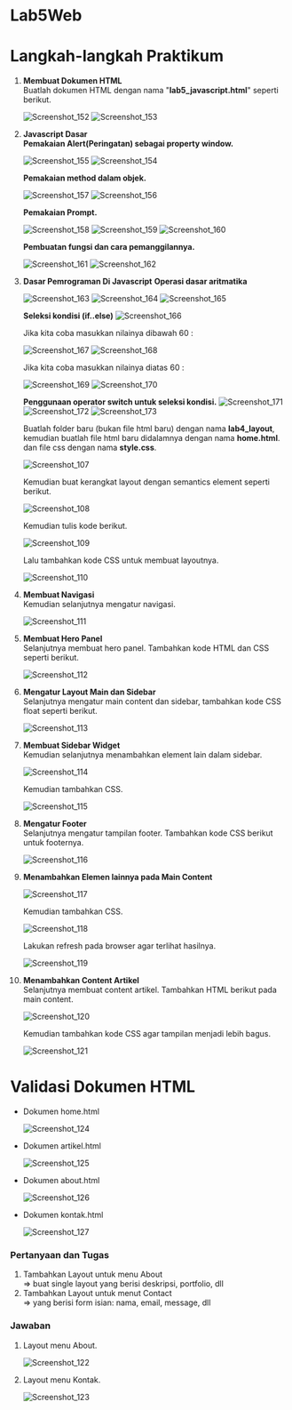 # Lab5Web
<h1> Langkah-langkah Praktikum </h1>

<p>
<ol>
  <li><b>Membuat Dokumen HTML</b><br>
    Buatlah dokumen HTML dengan nama "<b>lab5_javascript.html</b>" seperti berikut.

![Screenshot_152](https://user-images.githubusercontent.com/24362384/115950038-0c9c8000-a503-11eb-8549-21f9db6c0f34.png)
![Screenshot_153](https://user-images.githubusercontent.com/24362384/115950071-4f5e5800-a503-11eb-9517-3ccac3fd362a.png)


  <li><b>Javascript Dasar</b><br>
  <b>Pemakaian Alert(Peringatan) sebagai property window.</b>
  
![Screenshot_155](https://user-images.githubusercontent.com/24362384/115950190-0e1a7800-a504-11eb-9d70-0083177770b1.png)
![Screenshot_154](https://user-images.githubusercontent.com/24362384/115950352-e5df4900-a504-11eb-8489-5d3c1dafc216.png)

  <b>Pemakaian method dalam objek.</b>
  
  ![Screenshot_157](https://user-images.githubusercontent.com/24362384/115950345-dd870e00-a504-11eb-8da1-8fc8fd314fd4.png)
  ![Screenshot_156](https://user-images.githubusercontent.com/24362384/115950350-e37cef00-a504-11eb-84ec-66967c9da671.png)

  <b>Pemakaian Prompt.</b>
  
  ![Screenshot_158](https://user-images.githubusercontent.com/24362384/115950459-951c2000-a505-11eb-8ae8-293402db04f0.png)
![Screenshot_159](https://user-images.githubusercontent.com/24362384/115950461-98171080-a505-11eb-8032-b81e44b1f7f7.png)
![Screenshot_160](https://user-images.githubusercontent.com/24362384/115950462-99e0d400-a505-11eb-9538-3f24667555eb.png)

  <b>Pembuatan fungsi dan cara pemanggilannya.</b>
  
  ![Screenshot_161](https://user-images.githubusercontent.com/24362384/115950579-5044b900-a506-11eb-8db5-ce6ca091b19f.png)
  ![Screenshot_162](https://user-images.githubusercontent.com/24362384/115950581-5175e600-a506-11eb-96f6-82822fbe1187.png)

  <li><b>Dasar Pemrograman Di Javascript</b>
  <b>Operasi dasar aritmatika</b>
  
  ![Screenshot_163](https://user-images.githubusercontent.com/24362384/115951082-04dfda00-a509-11eb-9a5b-a6892dc9df67.png)
  ![Screenshot_164](https://user-images.githubusercontent.com/24362384/115951084-06110700-a509-11eb-836e-2d7b4ffe934c.png)
  ![Screenshot_165](https://user-images.githubusercontent.com/24362384/115951087-07423400-a509-11eb-8f67-f51fad549067.png)

  <b>Seleksi kondisi (if..else)</b>
  ![Screenshot_166](https://user-images.githubusercontent.com/24362384/115951339-70767700-a50a-11eb-826e-c1578a33b88d.png)

  Jika kita coba masukkan nilainya dibawah 60 :
  
  ![Screenshot_167](https://user-images.githubusercontent.com/24362384/115951380-ab78aa80-a50a-11eb-8da9-11c13779d116.png)
  ![Screenshot_168](https://user-images.githubusercontent.com/24362384/115951383-b03d5e80-a50a-11eb-9a1f-c1ff58a551c9.png)

  Jika kita coba masukkan nilainya diatas 60 :
  
  ![Screenshot_169](https://user-images.githubusercontent.com/24362384/115951392-bcc1b700-a50a-11eb-900a-254dd22c2af1.png)
![Screenshot_170](https://user-images.githubusercontent.com/24362384/115951397-c0553e00-a50a-11eb-9a81-9d84affdcec3.png)

<b>Penggunaan operator switch untuk seleksi kondisi.</b>
  ![Screenshot_171](https://user-images.githubusercontent.com/24362384/115954489-90fafd00-a51b-11eb-8762-4d2a976e3b2f.png)
  ![Screenshot_172](https://user-images.githubusercontent.com/24362384/115954493-93f5ed80-a51b-11eb-9c2f-15dc98d4b792.png)
  ![Screenshot_173](https://user-images.githubusercontent.com/24362384/115954495-948e8400-a51b-11eb-8879-d9df27c308ce.png)

  
  Buatlah folder baru (bukan file html baru) dengan nama <b>lab4_layout</b>, kemudian buatlah file html baru didalamnya dengan nama <b>home.html</b>. dan file css dengan nama <b>style.css</b>.
  
  ![Screenshot_107](https://user-images.githubusercontent.com/24362384/115180254-5fd79280-a0ff-11eb-89c9-0de73f6353eb.png)

  Kemudian buat kerangkat layout dengan semantics element seperti berikut.
  
  ![Screenshot_108](https://user-images.githubusercontent.com/24362384/115180568-1471b400-a100-11eb-988b-1212e8acb7f6.png)

  Kemudian tulis kode berikut.
  
  ![Screenshot_109](https://user-images.githubusercontent.com/24362384/115180930-f2c4fc80-a100-11eb-9a87-658e92588747.png)

  Lalu tambahkan kode CSS untuk membuat layoutnya.
    
![Screenshot_110](https://user-images.githubusercontent.com/24362384/115182111-98796b00-a103-11eb-8b94-3bb210942886.png)

  <li><b>Membuat Navigasi</b><br>
  Kemudian selanjutnya mengatur navigasi.
  
  ![Screenshot_111](https://user-images.githubusercontent.com/24362384/115191179-47717300-a113-11eb-94df-5c81928ff7a8.png)

  <li><b>Membuat Hero Panel</b><br>
  Selanjutnya membuat hero panel. Tambahkan kode HTML dan CSS seperti berikut.
  
  ![Screenshot_112](https://user-images.githubusercontent.com/24362384/115191863-383ef500-a114-11eb-9986-aca2355e23c6.png)
 
  <li><b>Mengatur Layout Main dan Sidebar</b><br>
  Selanjutnya mengatur main content dan sidebar, tambahkan kode CSS float seperti berikut.
  
  ![Screenshot_113](https://user-images.githubusercontent.com/24362384/115192293-d206a200-a114-11eb-9b4f-8ee710b9a245.png)

  <li><b>Membuat Sidebar Widget</b><br>
  Kemudian selanjutnya menambahkan element lain dalam sidebar.
  
  ![Screenshot_114](https://user-images.githubusercontent.com/24362384/115192939-b2bc4480-a115-11eb-80fd-89f52d9b99d5.png)

  Kemudian tambahkan CSS.
  
  ![Screenshot_115](https://user-images.githubusercontent.com/24362384/115195644-3297de00-a119-11eb-9d7e-b634422bbd2c.png)

  <li><b>Mengatur Footer</b><br>
  Selanjutnya mengatur tampilan footer. Tambahkan kode CSS berikut untuk footernya.
  
  ![Screenshot_116](https://user-images.githubusercontent.com/24362384/115196170-d1bcd580-a119-11eb-9358-51d36f23d423.png)

  <li><b>Menambahkan Elemen lainnya pada Main Content</b><br>

![Screenshot_117](https://user-images.githubusercontent.com/24362384/115197588-56f4ba00-a11b-11eb-92ed-84ec87f0bf9b.png)

  Kemudian tambahkan CSS.
  
  ![Screenshot_118](https://user-images.githubusercontent.com/24362384/115198725-97a10300-a11c-11eb-8c95-74dd7c8a293b.png)

  Lakukan refresh pada browser agar terlihat hasilnya.
  
  ![Screenshot_119](https://user-images.githubusercontent.com/24362384/115198765-a2f42e80-a11c-11eb-961e-e49dfe3f530a.png)

  <li><b>Menambahkan Content Artikel</b><br>
  Selanjutnya membuat content artikel. Tambahkan HTML berikut pada main content.
  
  ![Screenshot_120](https://user-images.githubusercontent.com/24362384/115201472-8f969280-a11f-11eb-86c8-8309dd959339.png)

  Kemudian tambahkan kode CSS agar tampilan menjadi lebih bagus.

  ![Screenshot_121](https://user-images.githubusercontent.com/24362384/115202315-7e01ba80-a120-11eb-8d81-e86b6e422c48.png)
  
  </li>
  </ol>  
  
  <h1>Validasi Dokumen HTML</h1>
<ul>
  <li>Dokumen home.html

![Screenshot_124](https://user-images.githubusercontent.com/24362384/115355643-11042880-a1e5-11eb-9da6-e617f1a838d8.png)


  <li>Dokumen artikel.html
  
![Screenshot_125](https://user-images.githubusercontent.com/24362384/115355681-195c6380-a1e5-11eb-81c4-da33769b11c2.png)


  <li>Dokumen about.html
  
![Screenshot_126](https://user-images.githubusercontent.com/24362384/115355721-224d3500-a1e5-11eb-9ac4-220875683d7f.png)

  <li>Dokumen kontak.html
  
![Screenshot_127](https://user-images.githubusercontent.com/24362384/115355768-2e38f700-a1e5-11eb-8d47-c2b11936533d.png)


  </li>
</ul>
  

<h3>Pertanyaan dan Tugas</h3>
 <ol>
    <li> Tambahkan Layout untuk menu About<br>
      => buat single layout yang berisi deskripsi, portfolio, dll
    <li> Tambahkan Layout untuk menut Contact<br>
      => yang berisi form isian: nama, email, message, dll
 </ol>
 
 
 <h3>Jawaban</h3>
 <ol>
    <li> Layout menu About.
      
  ![Screenshot_122](https://user-images.githubusercontent.com/24362384/115356229-a43d5e00-a1e5-11eb-923e-9ce599b3f775.png)

   <li> Layout menu Kontak.
  
 ![Screenshot_123](https://user-images.githubusercontent.com/24362384/115356309-b8815b00-a1e5-11eb-8573-cae3557f02bd.png)
 
